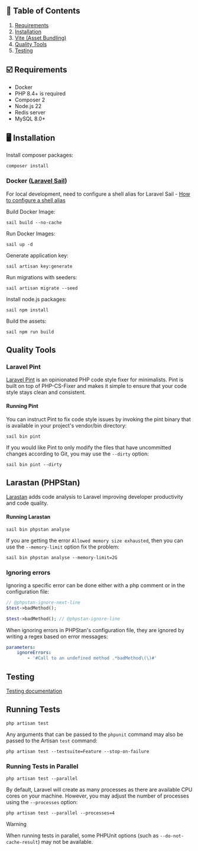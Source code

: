 ## 📝 Table of Contents

1. [Requirements](#requirements)
2. [Installation](#installation)
3. [Vite (Asset Bundling)](#vite)
4. [Quality Tools](#quality-tools)
5. [Testing](#testing)

## <a name="requirements"></a> ☑️ Requirements

- Docker
- PHP 8.4+ is required
- Composer 2
- Node.js 22
- Redis server
- MySQL 8.0+

## <a name="installation"></a> 🖥️ Installation

Install composer packages:

```shell
composer install
```

### Docker ([Laravel Sail](https://laravel.com/docs/10.x/sail))

For local development, need to configure a shell alias for Laravel
Sail - [How to configure a shell alias](https://laravel.com/docs/10.x/sail#configuring-a-shell-alias)

Build Docker Image:

```shell
sail build --no-cache
```

Run Docker Images:

```shell
sail up -d
```

Generate application key:

```shell
sail artisan key:generate
```

Run migrations with seeders:

```shell
sail artisan migrate --seed
```

Install node.js packages:

```shell
sail npm install
```

Build the assets:

```shell
sail npm run build
```

## <a name="#quality-tools"></a> Quality Tools

### Laravel Pint

[Laravel Pint](https://laravel.com/docs/10.x/pint) is an opinionated PHP code style fixer for minimalists. Pint is built
on top of PHP-CS-Fixer and makes it simple to ensure that your code style stays clean and consistent.

#### Running Pint

You can instruct Pint to fix code style issues by invoking the pint binary that is available in your project's
vendor/bin directory:

```shell
sail bin pint
```

If you would like Pint to only modify the files that have uncommitted changes according to Git, you may use
the `--dirty` option:

```shell
sail bin pint --dirty
```

## Larastan (PHPStan)

[Larastan](https://github.com/larastan/larastan) adds code analysis to Laravel improving developer productivity and code
quality.

#### Running Larastan

```shell
sail bin phpstan analyse
```

If you are getting the error `Allowed memory size exhausted`, then you can use the `--memory-limit` option fix the
problem:

```shell
sail bin phpstan analyse --memory-limit=2G
```

### Ignoring errors

Ignoring a specific error can be done either with a php comment or in the configuration file:

```php
// @phpstan-ignore-next-line
$test->badMethod();

$test->badMethod(); // @phpstan-ignore-line
```

When ignoring errors in PHPStan's configuration file, they are ignored by writing a regex based on error messages:

```yaml
parameters:
    ignoreErrors:
        - '#Call to an undefined method .*badMethod\(\)#'
```

## <a name="testing"></a> Testing

[Testing documentation](https://laravel.com/docs/10.x/testing)

<a name="running-tests"></a>

## Running Tests

```shell
php artisan test
```

Any arguments that can be passed to the `phpunit` command may also be passed to the Artisan `test` command:

```shell
php artisan test --testsuite=Feature --stop-on-failure
```

<a name="running-tests-in-parallel"></a>

### Running Tests in Parallel

```shell
php artisan test --parallel
```

By default, Laravel will create as many processes as there are available CPU cores on your machine. However, you may
adjust the number of processes using the `--processes` option:

```shell
php artisan test --parallel --processes=4
```

> [!WARNING]  
> When running tests in parallel, some PHPUnit options (such as `--do-not-cache-result`) may not be available.
